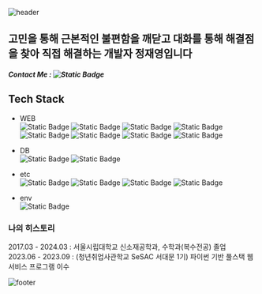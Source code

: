![header](https://capsule-render.vercel.app/api?type=wave&color=gradient&height=300&section=header&text=개발자%20정재영의%20블로그&animation=twinkling&descAlign=75&descAlignY=40&fontSize=30)

## 고민을 통해 근본적인 불편함을 깨닫고 대화를 통해 해결점을 찾아 직접 해결하는 개발자 정재영입니다

##### Contact Me : ![Static Badge](https://img.shields.io/badge/hanol98%40naver.com-white?style=flat-square&logo=Naver&logoColor=white&color=%2303C75A)   
   
## Tech Stack   

* WEB   
![Static Badge](https://img.shields.io/badge/Python-white?style=flat-square&logo=python&logoColor=white&color=%233776AB) ![Static Badge](https://img.shields.io/badge/Flask-white?style=flat-square&logo=flask&logoColor=white&color=%23000000) ![Static Badge](https://img.shields.io/badge/Django-white?style=flat-square&logo=django&logoColor=white&color=%23092E20) ![Static Badge](https://img.shields.io/badge/Jinja2-white?style=flat-square&logo=jinja&logoColor=white&color=%23B41717) ![Static Badge](https://img.shields.io/badge/Selenium-white?style=flat-square&logo=selenium&logoColor=white&color=%2343B02A) ![Static Badge](https://img.shields.io/badge/HTML-white?style=flat-square&logo=html5&logoColor=white&color=%23E34F26) ![Static Badge](https://img.shields.io/badge/CSS-white?style=flat-square&logo=css3&logoColor=white&color=%231572B6) ![Static Badge](https://img.shields.io/badge/Javascript-white?style=flat-square&logo=javascript&logoColor=white&color=%23F7DF1E)

* DB   
![Static Badge](https://img.shields.io/badge/SQLite3-white?style=flat-square&logo=SQLite&logoColor=white&color=%23003B57)
![Static Badge](https://img.shields.io/badge/%20Firebase%20Realtime%20Database-white?style=flat-square&logo=Firebase&logoColor=white&color=%23FFCA28)

* etc   
![Static Badge](https://img.shields.io/badge/Arduino-white?style=flat-square&logo=Arduino&logoColor=white&color=%2300878F)
![Static Badge](https://img.shields.io/badge/MYSQL-white?style=flat-square&logo=MYSQL&logoColor=white&color=%234479A1)
![Static Badge](https://img.shields.io/badge/Git-white?style=flat-square&logo=Git&logoColor=white&color=%23F05032)
![Static Badge](https://img.shields.io/badge/Notion-white?style=flat-square&logo=Notion&logoColor=white&color=%23000000)

* env   
![Static Badge](https://img.shields.io/badge/MacOS-white?style=flat-square&logo=Apple&logoColor=white&color=%23000000)

  
### 나의 히스토리   
2017.03 - 2024.03 : 서울시립대학교 신소재공학과, 수학과(복수전공) 졸업   
2023.06 - 2023.09 : (청년취업사관학교 SeSAC 서대문 1기) 파이썬 기반 풀스택 웹 서비스 프로그램 이수    

![footer](https://capsule-render.vercel.app/api?type=wave&color=gradient&height=300&section=footer)
